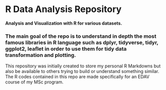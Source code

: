 # R Data Analysis Repository
**Analysis and Visualization with R for various datasets.**

### The main goal of the repo is to understand in depth the most famous libraries in R language such as **dplyr**, **tidyverse**, **tidyr**, **ggplot2**, **leaflet** in order to use them for tidy data transformation and plotting.

This repository was initially created to store my personal R Markdowns but also be available to others trying to build or understand something similar.
The R codes contained in this repo are made specifically for an EDAV course of my MSc program.
